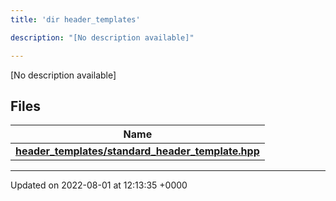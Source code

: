 ```yaml
---
title: 'dir header_templates'

description: "[No description available]"

---
```







[No description available]

## Files

| Name           |
| -------------- |
| **[header_templates/standard_header_template.hpp](/documentation/code/files/standard__header__template_8hpp/#file-standard-header-template.hpp)**  |






-------------------------------

Updated on 2022-08-01 at 12:13:35 +0000
